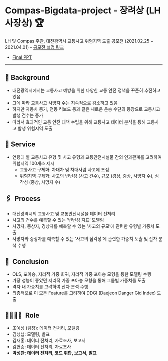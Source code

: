 # Compas-Bigdata-project - 장려상 (LH 사장상) 🏆
LH 및 Compas 주관, 대전광역시 교통사고 위험지역 도출 공모전 (2021.02.25 ~ 2021.04.01) - [공모전 설명 링크](https://compas.lh.or.kr/subj/past/info?subjNo=SBJ_2102_003)

- [Final PPT](https://drive.google.com/file/d/1EtT0cfrIszVSHkjM4K3by2jjwClveuTO/view)

---

## 🧭  Background
- 대전광역시에서는 교통사고 예방을 위한 다양한 교통 안전 정책을 꾸준히 추진하고 있음
- 그에 따라 교통사고 사망자 수는 지속적으로 감소하고 있음
- 하지만 자동차 증가, 전동 킥보드 등과 같은 새로운 운송 수단의 등장으로 교통사고 발생 건수는 증가
- 따라서 효과적인 교통 안전 대책 수립을 위해 교통사고 데이터 분석을 통해 교통사고 발생 위험지역 도출

## 🎁  Service
- 연령대 별 교통사고 유형 및 사고 유형과 교통안전시설물 간의 인과관계를 고려하여 위험지역 100개소 제시
  - 교통사고 구체화: 차대차 및 차대사람 사고에 초점
  - 위험지역 구체화: 사고의 빈번성 (사고 건수), 규모 (경상, 중상, 사망자 수), 심각성 (중상, 사망자 수)

## 🖇  Process
- 대전광역시의 교통사고 및 교통안전시설물 데이터 전처리
- 사고의 건수를 예측할 수 있는 ‘빈번성 지표’ 모델링
- 사망자, 중상자, 경상자를 예측할 수 있는 ‘사고의 규모’에 관련한 유형별 가중치 도출
- 사망자와 중상자를 예측할 수 있는 ‘사고의 심각성’에 관련한 가중치 도출 및 잔차 분석 수행

## 📌  Conclusion
- OLS, 포아송, 지리적 가중 회귀, 지리적 가중 포아송 모형을 통한 모델링 수행
- 가장 성능이 좋았던 지리적 가중 포아송 모형을 통해 그룹별 가중치를 도출
- 격자 내 가중치를 고려하여 잔차 분석 수행
- 최종적으로 이 모든 Feature를 고려하여 DDGI (Daejeon Danger Gid Index) 도출

## 👨‍👩‍👧‍👦  Role
- 조예성 (팀장): 데이터 전처리, 모델링
- 김성섭: 모델링, 발표
- 김재홍: 데이터 전처리, 자료조사, 보고서
- 김현승: 데이터 전처리, 자료조사
- **박성찬: 데이터 전처리, 코드 취합, 보고서, 발표**
